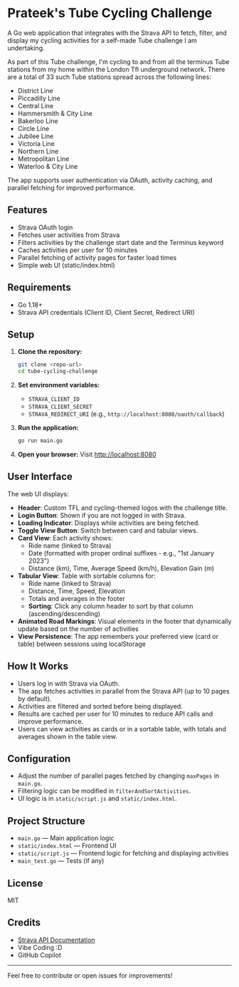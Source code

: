 # Prateek's Tube Cycling Challenge

A Go web application that integrates with the Strava API to fetch, filter, and display my cycling activities for a self-made Tube challenge I am undertaking.

As part of this Tube challenge, I'm cycling to and from all the terminus Tube stations from my home within the London Tfl underground network.
There are a total of 33 such Tube stations spread across the following lines:
- District Line
- Piccadilly Line
- Central Line
- Hammersmith & City Line
- Bakerloo Line
- Circle Line
- Jubilee Line
- Victoria Line
- Northern Line
- Metropolitan Line
- Waterloo & City Line

The app supports user authentication via OAuth, activity caching, and parallel fetching for improved performance.

## Features
- Strava OAuth login
- Fetches user activities from Strava
- Filters activities by the challenge start date and the Terminus keyword
- Caches activities per user for 10 minutes
- Parallel fetching of activity pages for faster load times
- Simple web UI (static/index.html)

## Requirements
- Go 1.18+
- Strava API credentials (Client ID, Client Secret, Redirect URI)

## Setup
1. **Clone the repository:**
   ```sh
   git clone <repo-url>
   cd tube-cycling-challenge
   ```
2. **Set environment variables:**
   - `STRAVA_CLIENT_ID`
   - `STRAVA_CLIENT_SECRET`
   - `STRAVA_REDIRECT_URI` (e.g., `http://localhost:8080/oauth/callback`)

3. **Run the application:**
   ```sh
   go run main.go
   ```

4. **Open your browser:**
   Visit [http://localhost:8080](http://localhost:8080)

## User Interface
The web UI displays:
- **Header**: Custom TFL and cycling-themed logos with the challenge title.
- **Login Button**: Shown if you are not logged in with Strava.
- **Loading Indicator**: Displays while activities are being fetched.
- **Toggle View Button**: Switch between card and tabular views.
- **Card View**: Each activity shows:
  - Ride name (linked to Strava)
  - Date (formatted with proper ordinal suffixes - e.g., "1st January 2023")
  - Distance (km), Time, Average Speed (km/h), Elevation Gain (m)
- **Tabular View**: Table with sortable columns for:
  - Ride name (linked to Strava)
  - Distance, Time, Speed, Elevation
  - Totals and averages in the footer
  - **Sorting**: Click any column header to sort by that column (ascending/descending)
- **Animated Road Markings**: Visual elements in the footer that dynamically update based on the number of activities
- **View Persistence**: The app remembers your preferred view (card or table) between sessions using localStorage

## How It Works
- Users log in with Strava via OAuth.
- The app fetches activities in parallel from the Strava API (up to 10 pages by default).
- Activities are filtered and sorted before being displayed.
- Results are cached per user for 10 minutes to reduce API calls and improve performance.
- Users can view activities as cards or in a sortable table, with totals and averages shown in the table view.

## Configuration
- Adjust the number of parallel pages fetched by changing `maxPages` in `main.go`.
- Filtering logic can be modified in `filterAndSortActivities`.
- UI logic is in `static/script.js` and `static/index.html`.

## Project Structure
- `main.go` — Main application logic
- `static/index.html` — Frontend UI
- `static/script.js` — Frontend logic for fetching and displaying activities
- `main_test.go` — Tests (if any)

## License
MIT

## Credits
- [Strava API Documentation](https://developers.strava.com/docs/)
- Vibe Coding :D
- GitHub Copilot

---

Feel free to contribute or open issues for improvements!